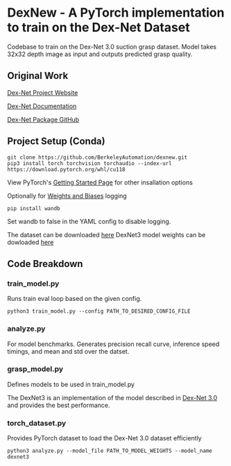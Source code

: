 # DexNew - A PyTorch implementation to train on the Dex-Net Dataset
Codebase to train on the Dex-Net 3.0 suction grasp dataset. Model takes 32x32 depth image as input and outputs predicted grasp quality.
## Original Work
[Dex-Net Project Website](https://berkeleyautomation.github.io/dex-net/)

[Dex-Net Documentation](https://berkeleyautomation.github.io/dex-net/code.html)

[Dex-Net Package GitHub](https://github.com/BerkeleyAutomation/dex-net)

## Project Setup (Conda)
```
git clone https://github.com/BerkeleyAutomation/dexnew.git
pip3 install torch torchvision torchaudio --index-url https://download.pytorch.org/whl/cu118
```
View PyTorch's [Getting Started Page](https://pytorch.org/get-started/locally/) for other insallation options

Optionally for [Weights and Biases](https://wandb.ai/site) logging
```
pip install wandb
```
Set wandb to false in the YAML config to disable logging.

The dataset can be downloaded [here](https://drive.google.com/drive/u/1/folders/1-6o1-AlZs-1WWLreMa1mbWnXoeIEi14t)
DexNet3 model weights can be dowloaded [here](https://drive.google.com/file/d/1dSHhD0lbySvPZGPN8XJbh9aCcJcWVJ1s/view?usp=sharing)

## Code Breakdown

### train_model.py

Runs train eval loop based on the given config.

```
python3 train_model.py --config PATH_TO_DESIRED_CONFIG_FILE
```

### analyze.py

For model benchmarks. Generates precision recall curve, inference speed timings, and mean and std over the datset.

### grasp_model.py

Defines models to be used in train_model.py

The DexNet3 is an implementation of the model described in [Dex-Net 3.0](https://arxiv.org/abs/1709.06670) and provides the best performance.

### torch_dataset.py

Provides PyTorch dataset to load the Dex-Net 3.0 dataset efficiently
```
python3 analyze.py --model_file PATH_TO_MODEL_WEIGHTS --model_name dexnet3
```



